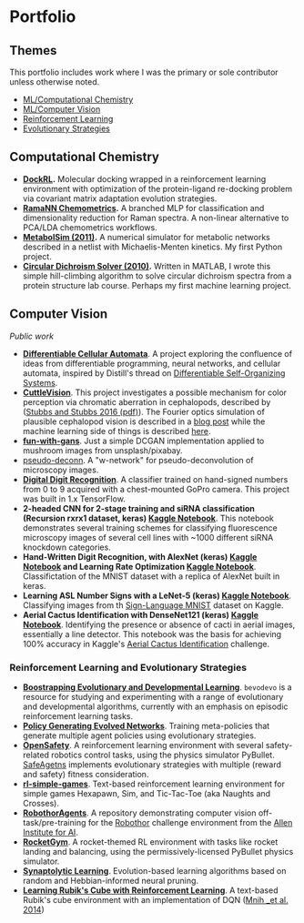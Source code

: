 # Portfolio

## Themes

This portfolio includes work where I was the primary or sole contributor unless otherwise noted. 

* [ML/Computational Chemistry](#compchem)
* [ML/Computer Vision](#cv)
* [Reinforcement Learning](#rl)
* [Evolutionary Strategies](#es)


## Computational Chemistry
<a name="#compchem"></a>

* **[DockRL](https://github.com/rivesunder/DockRL).**
Molecular docking wrapped in a reinforcement learning environment with optimization of the protein-ligand re-docking problem via covariant matrix adaptation evolution strategies.
* **[RamaNN Chemometrics](https://github.com/rivesunder/ramann-metrics).**
A branched MLP for classification and dimensionality reduction for Raman spectra. A non-linear alternative to PCA/LDA chemometrics workflows.
* **[MetabolSim (2011)](https://github.com/rivesunder/metabolsim).**
A numerical simulator for metabolic networks described in a netlist with Michaelis-Menten kinetics. My first Python project.
* **[Circular Dichroism Solver (2010)](https://github.com/riveSunder/MetabolSim/blob/master/circDichroismSolver.m).**
Written in MATLAB, I wrote this simple hill-climbing algorithm to solve circular dichroism spectra from a protein structure lab course. Perhaps my first machine learning project.

## Computer Vision
<a name="#cv"></a>
<em>Public work</em>

* **[Differentiable Cellular Automata](https://github.com/riveSunder/dca)**. 
A project exploring the confluence of ideas from differentiable programming, neural networks, and cellular automata, inspired by Distill's thread on [Differentiable Self-Organizing Systems](https://distill.pub/2020/selforg/).
* **[CuttleVision](https://github.com/riveSunder/cuttleVision)**. 
This project investigates a possible mechanism for color perception via chromatic aberration in cephalopods, described by ([Stubbs and Stubbs 2016 (pdf)](https://www.pnas.org/content/pnas/113/29/8206.full.pdf)). The Fourier optics simulation of plausible cephalopod vision is described in a [blog post](https://thescinder.com/2016/07/25/through-the-strange-eyes-of-a-cuttlefish/) while the machine learning side of things is described [here](https://thescinder.com/2017/10/10/introducing-ceph-o-vision/). 
* **[fun-with-gans](https://github.com/riveSunder/fun-with-gans)**. 
Just a simple DCGAN implementation applied to mushroom images from unsplash/pixabay. 
* [pseudo-deconn](https://github.com/riveSunder/pseudo-deconn). 
A "w-network" for pseudo-deconvolution of microscopy images. 
* **[Digital Digit Recognition](https://github.com/riveSunder/digitalDigitRecognition)**. 
A classifier trained on hand-signed numbers from 0 to 9 acquired with a chest-mounted GoPro camera. This project was built in 1.x TensorFlow.
* **2-headed CNN for 2-stage training and siRNA classification (Recursion rxrx1 dataset, keras) [Kaggle Notebook](https://www.kaggle.com/rivesunder/recursion-2-headed-cnn-and-training-in-2-stages)**. 
This notebook demonstrates several training schemes for classifying fluorescence microscopy images of several cell lines with ~1000 different siRNA knockdown categories.
* **Hand-Written Digit Recognition, with AlexNet (keras) [Kaggle Notebook](https://www.kaggle.com/rivesunder/topless-alexnet-0-9947) and Learning Rate Optimization [Kaggle Notebook](https://www.kaggle.com/rivesunder/optimizing-learning-rate-in-keras)**. 
Classifictation of the MNIST dataset with a replica of AlexNet built in keras. 
* **Learning ASL Number Signs with a LeNet-5 (keras) [Kaggle Notebook](https://www.kaggle.com/rivesunder/learning-asl-signs-with-lenet-5)**. 
Classifying images from th [Sign-Language MNIST](https://www.kaggle.com/datamunge/sign-language-mnist) dataset on Kaggle. 
* **Aerial Cactus Identification with DenseNet121 (keras) [Kaggle Notebook](https://www.kaggle.com/rivesunder/headless-densenet-with-keras)**. 
Identifying the presence or absence of cacti in aerial images, essentially a line detector. This notebook was the basis for achieving 100% accuracy in Kaggle's [Aerial Cactus Identification](https://www.kaggle.com/c/aerial-cactus-identification) challenge. 

### Reinforcement Learning and Evolutionary Strategies
<a name="#rl"></a>
<a name="#es"></a>

* **[Boostrapping Evolutionary and Developmental Learning](https://github.com/rivesunder/bevodevo)**. 
`bevodevo` is a resource for studying and experimenting with a range of evolutionary and developmental algorithms, currently with an emphasis on episodic reinforcement learning tasks.
* **[Policy Generating Evolved Networks](https://github.com/riveSunder/pgens)**. 
Training meta-policies that generate multiple agent policies using evolutionary strategies.
* **[OpenSafety](https://github.com/riveSunder/OpenSafety)**. 
A reinforcement learning environment with several safety-related robotics control tasks, using the physics simulator PyBullet. [SafeAgetns](https://github.com/riveSunder/SafeAgents) implements evolutionary strategies with multiple (reward and safety) fitness consideration. 
* **[rl-simple-games](https://github.com/riveSunder/rl-simple-games)**. 
Text-based reinforcement learning environment for simple games Hexapawn, Sim, and Tic-Tac-Toe (aka Naughts and Crosses). 
* **[RobothorAgents](https://github.com/riveSunder/RobothorAgents)**. 
A repository demonstrating computer vision off-task/pre-training for the [Robothor](https://ai2thor.allenai.org/robothor/challenge/) challenge environment from the [Allen Institute for AI](https://allenai.org/). 
* **[RocketGym](https://github.com/riveSunder/RLRocketGym)**. 
A rocket-themed RL environment with tasks like rocket landing and balancing, using the permissively-licensed PyBullet physics simulator.
* **[Synaptolytic Learning](https://github.com/riveSunder/synaptolytic-learning)**. 
Evolution-based learning algorithms based on random and Hebbian-informed neural pruning. 
* **[Learning Rubik's Cube with Reinforcement Learning](https://github.com/riveSunder/lrcuberl)**. 
A text-based Rubik's cube environment with an implementation of DQN ([Mnih _et al. 2014](https://deepmind.com/research/publications/human-level-control-through-deep-reinforcement-learning))


